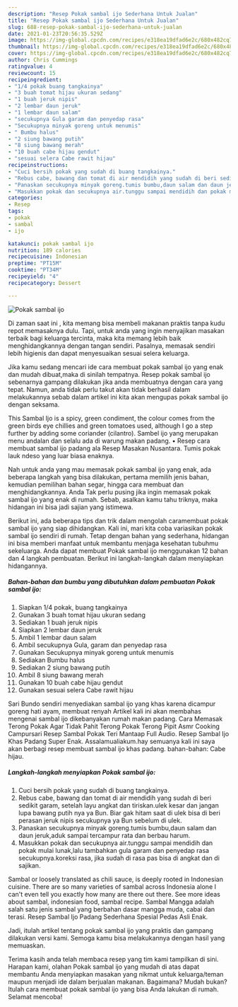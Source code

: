 ```yaml
---
description: "Resep Pokak sambal ijo Sederhana Untuk Jualan"
title: "Resep Pokak sambal ijo Sederhana Untuk Jualan"
slug: 688-resep-pokak-sambal-ijo-sederhana-untuk-jualan
date: 2021-01-23T20:56:35.529Z
image: https://img-global.cpcdn.com/recipes/e318ea19dfad6e2c/680x482cq70/pokak-sambal-ijo-foto-resep-utama.jpg
thumbnail: https://img-global.cpcdn.com/recipes/e318ea19dfad6e2c/680x482cq70/pokak-sambal-ijo-foto-resep-utama.jpg
cover: https://img-global.cpcdn.com/recipes/e318ea19dfad6e2c/680x482cq70/pokak-sambal-ijo-foto-resep-utama.jpg
author: Chris Cummings
ratingvalue: 4
reviewcount: 15
recipeingredient:
- "1/4 pokak buang tangkainya"
- "3 buah tomat hijau ukuran sedang"
- "1 buah jeruk nipis"
- "2 lembar daun jeruk"
- "1 lembar daun salam"
- "secukupnya Gula garam dan penyedap rasa"
- "Secukupnya minyak goreng untuk menumis"
- " Bumbu halus"
- "2 siung bawang putih"
- "8 siung bawang merah"
- "10 buah cabe hijau gendut"
- "sesuai selera Cabe rawit hijau"
recipeinstructions:
- "Cuci bersih pokak yang sudah di buang tangkainya."
- "Rebus cabe, bawang dan tomat di air mendidih yang sudah di beri sedikit garam, setelah layu angkat dan tiriskan.ulek kesar dan jangan lupa bawang putih nya ya Bun. Biar gak hitam saat di ulek bisa di beri perasan jeruk nipis secukupnya ya Bun sebelum di ulek."
- "Panaskan secukupnya minyak goreng.tumis bumbu,daun salam dan daun jeruk,aduk sampai tercampur rata dan berbau harum."
- "Masukkan pokak dan secukupnya air.tunggu sampai mendidih dan pokak mulai lunak,lalu tambahkan gula garam dan penyedap rasa secukupnya.koreksi rasa, jika sudah di rasa pas bisa di angkat dan di sajikan."
categories:
- Resep
tags:
- pokak
- sambal
- ijo

katakunci: pokak sambal ijo 
nutrition: 189 calories
recipecuisine: Indonesian
preptime: "PT15M"
cooktime: "PT34M"
recipeyield: "4"
recipecategory: Dessert

---
```



![Pokak sambal ijo](https://img-global.cpcdn.com/recipes/e318ea19dfad6e2c/680x482cq70/pokak-sambal-ijo-foto-resep-utama.jpg)

Di zaman  saat ini , kita memang bisa membeli makanan praktis tanpa kudu repot memasaknya dulu. Tapi, untuk anda yang ingin menyajikan masakan terbaik bagi keluarga tercinta, maka kita memang lebih baik menghidangkannya dengan tangan sendiri. Pasalnya, memasak sendiri lebih higienis dan dapat menyesuaikan sesuai selera keluarga.

Jika kamu sedang mencari ide cara membuat pokak sambal ijo yang enak dan mudah dibuat,maka di sinilah tempatnya. Resep pokak sambal ijo  sebenarnya gampang dilakukan jika anda membuatnya dengan cara yang tepat. Namun, anda tidak perlu takut akan tidak berhasil dalam melakukannya 
sebab dalam artikel ini kita akan mengupas pokak sambal ijo dengan seksama.  

This Sambal Ijo is a spicy, green condiment, the colour comes from the green birds eye chillies and green tomatoes used, although I go a step further by adding some coriander (cilantro). Sambel ijo yang merupakan menu andalan dan selalu ada di warung makan padang. • Resep cara membuat sambal ijo padang ala Resep Masakan Nusantara. Tumis pokak lauk ndeso yang luar biasa enaknya.

Nah untuk anda yang mau memasak pokak sambal ijo yang enak, ada beberapa langkah yang bisa dilakukan, pertama memilih jenis bahan, kemudian pemilihan bahan segar, hingga cara membuat dan menghidangkannya. Anda Tak perlu pusing jika ingin memasak pokak sambal ijo yang enak di rumah. Sebab, asalkan kamu  tahu triknya, maka hidangan ini bisa jadi sajian yang istimewa.

Berikut ini, ada beberapa tips dan trik dalam mengolah caramembuat pokak sambal ijo yang siap dihidangkan. Kali ini, mari kita coba variasikan pokak sambal ijo sendiri di rumah. Tetap dengan bahan yang sederhana, hidangan ini bisa memberi manfaat untuk membantu menjaga kesehatan tubuhmu sekeluarga. Anda dapat membuat Pokak sambal ijo menggunakan 12 bahan dan 4 langkah pembuatan. Berikut ini langkah-langkah dalam menyiapkan hidangannya.

<!--inarticleads1-->

##### Bahan-bahan dan bumbu yang dibutuhkan dalam pembuatan Pokak sambal ijo:

1. Siapkan 1/4 pokak, buang tangkainya
1. Gunakan 3 buah tomat hijau ukuran sedang
1. Sediakan 1 buah jeruk nipis
1. Siapkan 2 lembar daun jeruk
1. Ambil 1 lembar daun salam
1. Ambil secukupnya Gula, garam dan penyedap rasa
1. Gunakan Secukupnya minyak goreng untuk menumis
1. Sediakan  Bumbu halus
1. Sediakan 2 siung bawang putih
1. Ambil 8 siung bawang merah
1. Gunakan 10 buah cabe hijau gendut
1. Gunakan sesuai selera Cabe rawit hijau


Sari Bundo sendiri menyediakan sambal ijo yang khas karena dicampur goreng hati ayam, membuat renyah Artikel kali ini akan membahas mengenai sambal ijo dikebanyakan rumah makan padang. Cara Memasak Terong Pokak Agar Tidak Pahit Terong Pokak Terong Pipit Asmr Cooking Campursari Resep Sambal Pokak Teri Mantaap Full Audio. Resep Sambal Ijo Khas Padang Super Enak. Assalamualiakum.hay semuanya kali ini saya akan berbagi resep membuat sambal ijo khas padang. bahan-bahan: Cabe hijau. 

<!--inarticleads2-->

##### Langkah-langkah menyiapkan Pokak sambal ijo:

1. Cuci bersih pokak yang sudah di buang tangkainya.
1. Rebus cabe, bawang dan tomat di air mendidih yang sudah di beri sedikit garam, setelah layu angkat dan tiriskan.ulek kesar dan jangan lupa bawang putih nya ya Bun. Biar gak hitam saat di ulek bisa di beri perasan jeruk nipis secukupnya ya Bun sebelum di ulek.
1. Panaskan secukupnya minyak goreng.tumis bumbu,daun salam dan daun jeruk,aduk sampai tercampur rata dan berbau harum.
1. Masukkan pokak dan secukupnya air.tunggu sampai mendidih dan pokak mulai lunak,lalu tambahkan gula garam dan penyedap rasa secukupnya.koreksi rasa, jika sudah di rasa pas bisa di angkat dan di sajikan.


Sambal or loosely translated as chili sauce, is deeply rooted in Indonesian cuisine. There are so many varieties of sambal across Indonesia alone I can&#39;t even tell you exactly how many are there out there. See more ideas about sambal, indonesian food, sambal recipe. Sambal Mangga adalah salah satu jenis sambal yang berbahan dasar mangga muda, cabai dan terasi. Resep Sambal Ijo Padang Sederhana Spesial Pedas Asli Enak. 

Jadi, itulah artikel tentang  pokak sambal ijo  yang praktis dan gampang dilakukan versi kami. Semoga kamu bisa melakukannya dengan hasil yang memuaskan. 

Terima kasih anda telah membaca resep yang tim kami tampilkan di sini. Harapan kami, olahan  Pokak sambal ijo yang mudah di atas dapat membantu Anda menyiapkan masakan yang nikmat untuk keluarga/teman maupun menjadi ide dalam berjualan makanan. Bagaimana? Mudah bukan? Itulah cara membuat pokak sambal ijo yang bisa Anda lakukan di rumah. Selamat mencoba!

